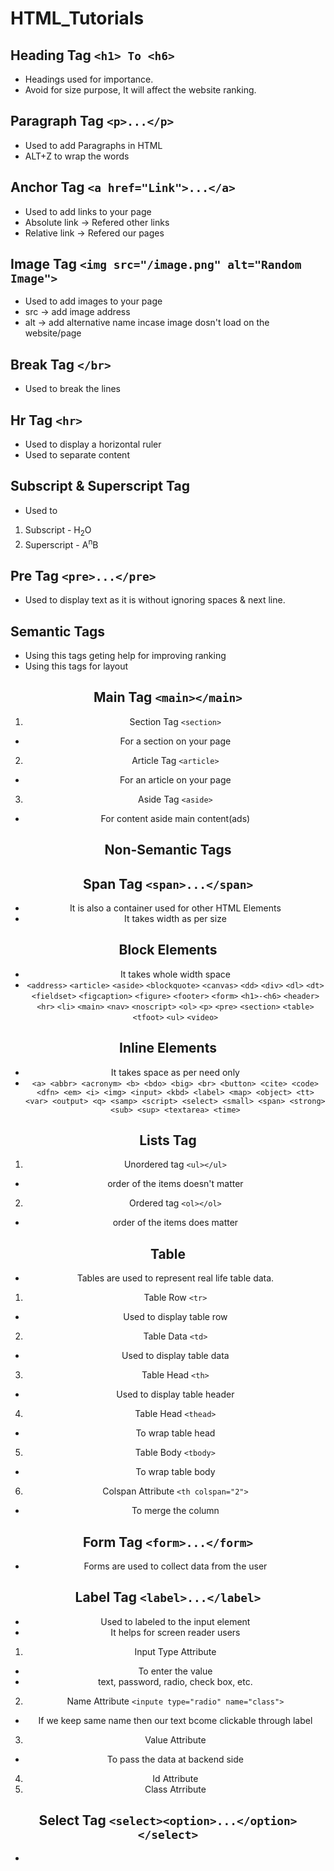# HTML_Tutorials

## Heading Tag `<h1> To <h6>`
- Headings used for importance.
- Avoid for size purpose, It will affect the website ranking.

## Paragraph Tag `<p>...</p>`
- Used to add Paragraphs in HTML
- ALT+Z to wrap the words

## Anchor Tag `<a href="Link">...</a>`
- Used to add links to your page
- Absolute link -> Refered other links
- Relative link -> Refered our pages

##  Image Tag `<img src="/image.png" alt="Random Image">`
- Used to add images to your page
- src -> add image address
- alt -> add alternative name incase image dosn't load on the website/page

## Break Tag `</br>`
- Used to break the lines

## Hr Tag `<hr>`
- Used to display a horizontal ruler
- Used to separate content

## Subscript & Superscript Tag
- Used to 
1. Subscript - H<sub>2</sub>O
2. Superscript - A<sup>n</sup>B

## Pre Tag `<pre>...</pre>`
- Used to display text as it is without ignoring spaces & next line.

## Semantic Tags
- Using this tags geting help for improving ranking
- Using this tags for layout
<header>
<main>
<footer>

## Main Tag `<main></main>`
1. Section Tag `<section>`
- For a section on your page
2. Article Tag `<article>`
- For an article on your page
3. Aside Tag `<aside>` 
- For content aside main content(ads)

## Non-Semantic Tags
<div>

## Span Tag `<span>...</span>`
- It is also a container used for other HTML Elements
- It takes width as per size

## Block Elements
- It takes whole width space
- `<address>`
`<article>`
`<aside>`
`<blockquote>`
`<canvas>`
`<dd>`
`<div>`
`<dl>`
`<dt>`
`<fieldset>`
`<figcaption>`
`<figure>`
`<footer>`
`<form>`
`<h1>-<h6>`
`<header>`
`<hr>`
`<li>`
`<main>`
`<nav>`
`<noscript>`
`<ol>`
`<p>`
`<pre>`
`<section>`
`<table>`
`<tfoot>`
`<ul>`
`<video>`

## Inline Elements
- It takes space as per need only
- `<a> <abbr> <acronym> <b> <bdo> <big> <br> <button> <cite> <code> <dfn> <em> <i> <img> <input> <kbd> <label> <map> <object> <tt> <var> <output> <q> <samp> <script> <select> <small> <span> <strong> <sub> <sup> <textarea> <time>`

## Lists Tag
1. Unordered tag `<ul></ul>` 
- order of the items doesn't matter
2. Ordered tag `<ol></ol>`
- order of the items does matter

## Table
- Tables are used to represent real life table data.
1. Table Row `<tr>` 
- Used to display table row
2. Table Data `<td>` 
- Used to display table data
3. Table Head `<th>` 
- Used to display table header
4. Table Head `<thead>` 
- To wrap table head
5. Table Body `<tbody>` 
- To wrap table body 
6. Colspan Attribute `<th colspan="2">`
- To merge the column

## Form Tag `<form>...</form>`
- Forms are used to collect data from the user

## Label Tag `<label>...</label>`
- Used to labeled to the input element
- It helps for screen reader users

1. Input Type Attribute
- To enter the value
- text, password, radio, check box, etc.

2. Name Attribute `<inpute type="radio" name="class">`
- If we keep same name then our text bcome clickable through label 

3. Value Attribute
- To pass the data at backend side

4. Id Attribute
5. Class Atrribute

## Select Tag `<select><option>...</option></select>`
- 
